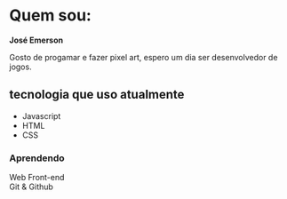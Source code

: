 # Quem sou:

**José Emerson**
  
Gosto de progamar e fazer pixel art,
espero um dia ser desenvolvedor de jogos.
  

## tecnologia que uso atualmente

* Javascript
* HTML
* CSS

### Aprendendo 

 Web Front-end  
 Git & Github 
